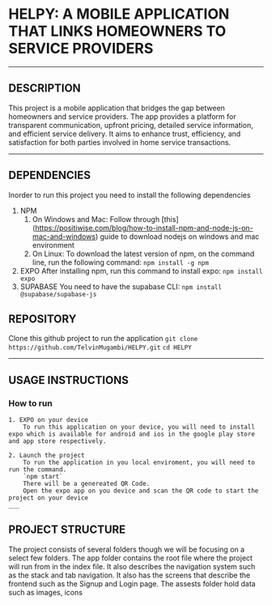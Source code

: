 # HELPY: A MOBILE APPLICATION THAT LINKS HOMEOWNERS TO SERVICE PROVIDERS

___

## DESCRIPTION
This project is a mobile application that bridges the gap between homeowners and service providers. The app provides a platform for transparent communication, upfront pricing, detailed service information, and efficient service delivery. It aims to enhance trust, efficiency, and satisfaction for both parties involved in home service transactions.

___

## DEPENDENCIES
Inorder to run this project you need to install the following dependencies
1. NPM
    1. On Windows and Mac:
        Follow through [this] (https://positiwise.com/blog/how-to-install-npm-and-node-js-on-mac-and-windows) guide to download nodejs on windows and mac environment
    2. On Linux:
        To download the latest version of npm, on the command line, run the following command:
        `npm install -g npm`
2. EXPO
    After installing npm, run this command to install expo:
        `npm install expo`
3. SUPABASE
    You need to have the supabase CLI: 
        `npm install @supabase/supabase-js`

## REPOSITORY
Clone this github project to run the application
    `git clone https://github.com/TelvinMugambi/HELPY.git`
    `cd HELPY`
___

## USAGE INSTRUCTIONS

### How to run
    1. EXPO on your device
        To run this application on your device, you will need to install expo which is available for android and ios in the google play store and app store respectively.

    2. Launch the project
        To run the application in you local enviroment, you will need to run the command.
        `npm start`
        There will be a genereated QR Code.
        Open the expo app on you device and scan the QR code to start the project on your device
    ___


## PROJECT STRUCTURE
The project consists of several folders though we will be focusing on a select few folders.
The app folder contains the root file where the project will run from in the index file. It also describes the navigation system such as the stack and tab navigation. It also has the screens that describe the frontend such as the Signup and Login page.
The assests folder hold data such as images, icons
